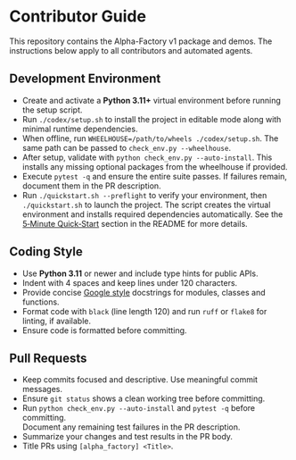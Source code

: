 # Contributor Guide

This repository contains the Alpha-Factory v1 package and demos.
The instructions below apply to all contributors and automated agents.

## Development Environment
- Create and activate a **Python&nbsp;3.11+** virtual environment before running the setup script.
- Run `./codex/setup.sh` to install the project in editable mode along with minimal runtime dependencies.
- When offline, run `WHEELHOUSE=/path/to/wheels ./codex/setup.sh`. The same path can be passed to `check_env.py --wheelhouse`.
- After setup, validate with `python check_env.py --auto-install`.
This installs any missing optional packages from the wheelhouse if provided.
- Execute `pytest -q` and ensure the entire suite passes. If failures remain, document them in the PR description.
- Run `./quickstart.sh --preflight` to verify your environment, then `./quickstart.sh` to launch the project. The
  script creates the virtual environment and installs required dependencies automatically. See the
  [5‑Minute Quick‑Start](README.md#6-5-minute-quick-start) section in the README for more details.

## Coding Style
- Use **Python&nbsp;3.11** or newer and include type hints for public APIs.
- Indent with 4 spaces and keep lines under 120 characters.
- Provide concise [Google style](https://google.github.io/styleguide/pyguide.html#381-docstrings) docstrings
for modules, classes and functions.
- Format code with `black` (line length 120) and run `ruff` or `flake8` for linting, if available.
- Ensure code is formatted before committing.

## Pull Requests
- Keep commits focused and descriptive. Use meaningful commit messages.
- Ensure `git status` shows a clean working tree before committing.
- Run `python check_env.py --auto-install` and `pytest -q` before committing. \
  Document any remaining test failures in the PR description.
- Summarize your changes and test results in the PR body.
- Title PRs using `[alpha_factory] <Title>`.
